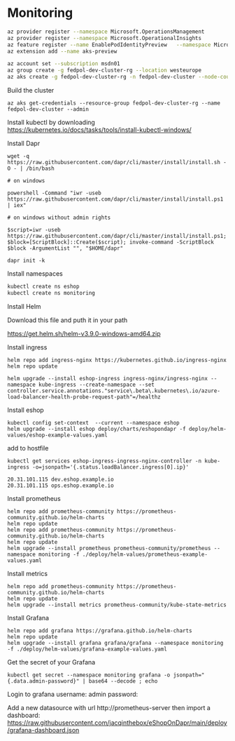 # Monitoring

```sh
az provider register --namespace Microsoft.OperationsManagement
az provider register --namespace Microsoft.OperationalInsights
az feature register --name EnablePodIdentityPreview   --namespace Microsoft.ContainerService
az extension add --name aks-preview

az account set --subscription msdn01
az group create -g fedpol-dev-cluster-rg --location westeurope
az aks create -g fedpol-dev-cluster-rg -n fedpol-dev-cluster --node-count 2 --location westeurope --enable-addons monitoring --max-pods 110 --generate-ssh-keys
```

Build the cluster

```
az aks get-credentials --resource-group fedpol-dev-cluster-rg --name fedpol-dev-cluster --admin
```


Install kubectl by downloading 
https://kubernetes.io/docs/tasks/tools/install-kubectl-windows/

Install Dapr

```
wget -q https://raw.githubusercontent.com/dapr/cli/master/install/install.sh -O - | /bin/bash

# on windows

powershell -Command "iwr -useb https://raw.githubusercontent.com/dapr/cli/master/install/install.ps1 | iex"

# on windows without admin rights

$script=iwr -useb https://raw.githubusercontent.com/dapr/cli/master/install/install.ps1; $block=[ScriptBlock]::Create($script); invoke-command -ScriptBlock $block -ArgumentList "", "$HOME/dapr"

```

```
dapr init -k
```

Install namespaces

```sh
kubectl create ns eshop
kubectl create ns monitoring
```

Install Helm

Download this file and puth it in your path

https://get.helm.sh/helm-v3.9.0-windows-amd64.zip



Install ingress

```
helm repo add ingress-nginx https://kubernetes.github.io/ingress-nginx
helm repo update

helm upgrade --install eshop-ingress ingress-nginx/ingress-nginx --namespace kube-ingress --create-namespace --set controller.service.annotations."service\.beta\.kubernetes\.io/azure-load-balancer-health-probe-request-path"=/healthz
```

Install eshop

```
kubectl config set-context  --current --namespace eshop 
helm upgrade --install eshop deploy/charts/eshopondapr -f deploy/helm-values/eshop-example-values.yaml
```

add to hostfile

```
kubectl get services eshop-ingress-ingress-nginx-controller -n kube-ingress -o=jsonpath='{.status.loadBalancer.ingress[0].ip}'
```

```
20.31.101.115 dev.eshop.example.io
20.31.101.115 ops.eshop.example.io
```

Install prometheus

```
helm repo add prometheus-community https://prometheus-community.github.io/helm-charts
helm repo update
helm repo add prometheus-community https://prometheus-community.github.io/helm-charts
helm repo update
helm upgrade --install prometheus prometheus-community/prometheus --namespace monitoring -f ./deploy/helm-values/prometheus-example-values.yaml
```

Install metrics

```
helm repo add prometheus-community https://prometheus-community.github.io/helm-charts
helm repo update
helm upgrade --install metrics prometheus-community/kube-state-metrics
```

Install Grafana

```
helm repo add grafana https://grafana.github.io/helm-charts
helm repo update
helm upgrade --install grafana grafana/grafana --namespace monitoring -f ./deploy/helm-values/grafana-example-values.yaml
```

Get the secret of your Grafana 

```
kubectl get secret --namespace monitoring grafana -o jsonpath="{.data.admin-password}" | base64 --decode ; echo

```

Login to grafana
username: admin
password: 

Add a new datasource with url http://prometheus-server
then import a dashboard: https://raw.githubusercontent.com/jacqinthebox/eShopOnDapr/main/deploy/grafana-dashboard.json

